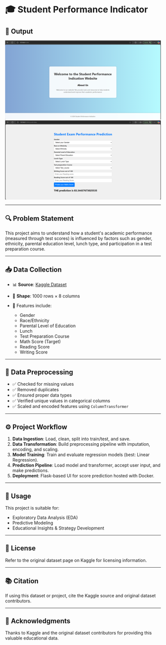 

# 🎓 Student Performance Indicator

## 📸 Output

![Index Page](https://github.com/SamyakAnand/1.End-to-end-Ml-project/blob/main/Images/Index.png)
![Prediction Page](https://github.com/SamyakAnand/1.End-to-end-Ml-project/blob/main/Images/Home.png)

---

## 🔍 Problem Statement

This project aims to understand how a student's academic performance (measured through test scores) is influenced by factors such as gender, ethnicity, parental education level, lunch type, and participation in a test preparation course.

---

## 📥 Data Collection

* 📊 **Source**: [Kaggle Dataset](https://www.kaggle.com/datasets/spscientist/students-performance-in-exams?datasetId=74977)
* 🔢 **Shape**: 1000 rows × 8 columns
* 📁 Features include:

  * Gender
  * Race/Ethnicity
  * Parental Level of Education
  * Lunch
  * Test Preparation Course
  * Math Score (Target)
  * Reading Score
  * Writing Score

---

## 🧹 Data Preprocessing

* ✅ Checked for missing values
* ✅ Removed duplicates
* ✅ Ensured proper data types
* ✅ Verified unique values in categorical columns
* ✅ Scaled and encoded features using `ColumnTransformer`

---

## ⚙️ Project Workflow

1. **Data Ingestion**: Load, clean, split into train/test, and save.
2. **Data Transformation**: Build preprocessing pipeline with imputation, encoding, and scaling.
3. **Model Training**: Train and evaluate regression models (best: Linear Regression).
4. **Prediction Pipeline**: Load model and transformer, accept user input, and make predictions.
5. **Deployment**: Flask-based UI for score prediction hosted with Docker.

---

## 🔬 Usage

This project is suitable for:

* Exploratory Data Analysis (EDA)
* Predictive Modeling
* Educational Insights & Strategy Development

---

## 📜 License

Refer to the original dataset page on Kaggle for licensing information.

---

## 📚 Citation

If using this dataset or project, cite the Kaggle source and original dataset contributors.

---

## 🙏 Acknowledgments

Thanks to Kaggle and the original dataset contributors for providing this valuable educational data.



